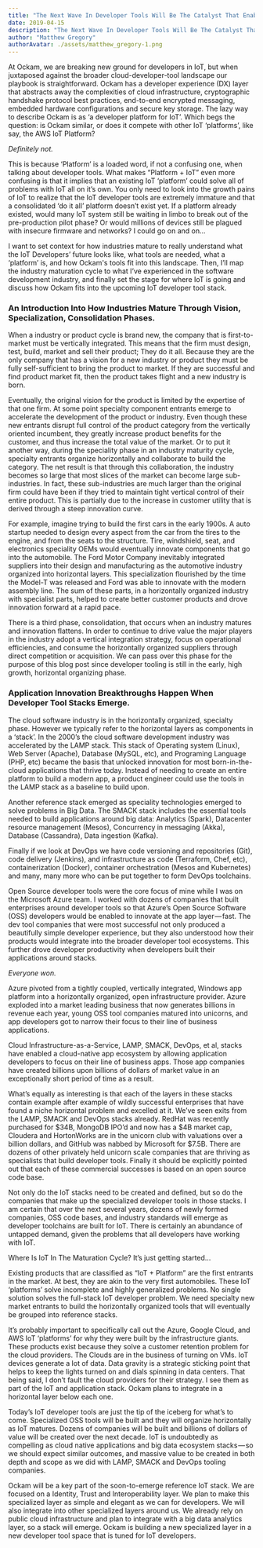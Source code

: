 ```yaml
---
title: "The Next Wave In Developer Tools Will Be The Catalyst That Enables The Internet Of Things."
date: 2019-04-15
description: "The Next Wave In Developer Tools Will Be The Catalyst That Enables The Internet Of Things."
author: "Matthew Gregory"
authorAvatar: ./assets/matthew_gregory-1.png
---
```

At Ockam, we are breaking new ground for developers in IoT, but when juxtaposed against the broader cloud-developer-tool landscape our playbook is straightforward. Ockam has a developer experience (DX) layer that abstracts away the complexities of cloud infrastructure, cryptographic handshake protocol best practices, end-to-end encrypted messaging, embedded hardware configurations and secure key storage. The lazy way to describe Ockam is as ‘a developer platform for IoT’. Which begs the question: is Ockam similar, or does it compete with other IoT ‘platforms’, like say, the AWS IoT Platform?

*Definitely not.*

This is because ‘Platform’ is a loaded word, if not a confusing one, when talking about developer tools. What makes “Platform + IoT” even more confusing is that it implies that an existing IoT ‘platform’ could solve all of problems with IoT all on it’s own. You only need to look into the growth pains of IoT to realize that the IoT developer tools are extremely immature and that a consolidated ‘do it all’ platform doesn’t exist yet. If a platform already existed, would many IoT system still be waiting in limbo to break out of the pre-production pilot phase? Or would millions of devices still be plagued with insecure firmware and networks? I could go on and on...

I want to set context for how industries mature to really understand what the IoT Developers’ future looks like, what tools are needed, what a ‘platform’ is, and how Ockam's tools fit into this landscape. Then, I’ll map the industry maturation cycle to what I’ve experienced in the software development industry, and finally set the stage for where IoT is going and discuss how Ockam fits into the upcoming IoT developer tool stack.

### An Introduction Into How Industries Mature Through Vision, Specialization, Consolidation Phases.

When a industry or product cycle is brand new, the company that is first-to-market must be vertically integrated. This means that the firm must design, test, build, market and sell their product; They do it all. Because they are the only company that has a vision for a new industry or product they must be fully self-sufficient to bring the product to market. If they are successful and find product market fit, then the product takes flight and a new industry is born.

Eventually, the original vision for the product is limited by the expertise of that one firm. At some point specialty component entrants emerge to accelerate the development of the product or industry. Even though these new entrants disrupt full control of the product category from the vertically oriented incumbent, they greatly increase product benefits for the customer, and thus increase the total value of the market. Or to put it another way, during the speciality phase in an industry maturity cycle, specialty entrants organize horizontally and collaborate to build the category. The net result is that through this collaboration, the industry becomes so large that most slices of the market can become large sub-industries. In fact, these sub-industries are much larger than the original firm could have been if they tried to maintain tight vertical control of their entire product. This is partially due to the increase in customer utility that is derived through a steep innovation curve.

For example, imagine trying to build the first cars in the early 1900s. A auto startup needed to design every aspect from the car from the tires to the engine, and from the seats to the structure. Tire, windshield, seat, and electronics speciality OEMs would eventually innovate components that go into the automobile. The Ford Motor Company inevitably integrated suppliers into their design and manufacturing as the automotive industry organized into horizontal layers. This specialization flourished by the time the Model-T was released and Ford was able to innovate with the modern assembly line. The sum of these parts, in a horizontally organized industry with specialist parts, helped to create better customer products and drove innovation forward at a rapid pace.

There is a third phase, consolidation, that occurs when an industry matures and innovation flattens. In order to continue to drive value the major players in the industry adopt a vertical integration strategy, focus on operational efficiencies, and consume the horizontally organized suppliers through direct competition or acquisition. We can pass over this phase for the purpose of this blog post since developer tooling is still in the early, high growth, horizontal organizing phase.

### Application Innovation Breakthroughs Happen When Developer Tool Stacks Emerge.

The cloud software industry is in the horizontally organized, specialty phase. However we typically refer to the horizontal layers as components in a ‘stack’. In the 2000’s the cloud software development industry was accelerated by the LAMP stack. This stack of Operating system (Linux), Web Server (Apache), Database (MySQL, etc), and Programing Language (PHP, etc) became the basis that unlocked innovation for most born-in-the-cloud applications that thrive today. Instead of needing to create an entire platform to build a modern app, a product engineer could use the tools in the LAMP stack as a baseline to build upon.

Another reference stack emerged as speciality technologies emerged to solve problems in Big Data. The SMACK stack includes the essential tools needed to build applications around big data: Analytics (Spark), Datacenter resource management (Mesos), Concurrency in messaging (Akka), Database (Cassandra), Data ingestion (Kafka).

Finally if we look at DevOps we have code versioning and repositories (Git), code delivery (Jenkins), and infrastructure as code (Terraform, Chef, etc), containerization (Docker), container orchestration (Mesos and Kubernetes) and many, many more who can be put together to form DevOps toolchains.

Open Source developer tools were the core focus of mine while I was on the Microsoft Azure team. I worked with dozens of companies that built enterprises around developer tools so that Azure’s Open Source Software (OSS) developers would be enabled to innovate at the app layer — fast. The dev tool companies that were most successful not only produced a beautifully simple developer experience, but they also understood how their products would integrate into the broader developer tool ecosystems. This further drove developer productivity when developers built their applications around stacks.

*Everyone won.*

Azure pivoted from a tightly coupled, vertically integrated, Windows app platform into a horizontally organized, open infrastructure provider. Azure exploded into a market leading business that now generates billions in revenue each year, young OSS tool companies matured into unicorns, and app developers got to narrow their focus to their line of business applications.

Cloud Infrastructure-as-a-Service, LAMP, SMACK, DevOps, et al, stacks have enabled a cloud-native app ecosystem by allowing application developers to focus on their line of business apps. Those app companies have created billions upon billions of dollars of market value in an exceptionally short period of time as a result.

What’s equally as interesting is that each of the layers in these stacks contain example after example of wildly successful enterprises that have found a niche horizontal problem and excelled at it. We’ve seen exits from the LAMP, SMACK and DevOps stacks already. RedHat was recently purchased for $34B, MongoDB IPO’d and now has a $4B market cap, Cloudera and HortonWorks are in the unicorn club with valuations over a billion dollars, and GitHub was nabbed by Microsoft for $7.5B. There are dozens of other privately held unicorn scale companies that are thriving as specialists that build developer tools. Finally it should be explicitly pointed out that each of these commercial successes is based on an open source code base.

Not only do the IoT stacks need to be created and defined, but so do the companies that make up the specialized developer tools in those stacks. I am certain that over the next several years, dozens of newly formed companies, OSS code bases, and industry standards will emerge as developer toolchains are built for IoT. There is certainly an abundance of untapped demand, given the problems that all developers have working with IoT.

Where Is IoT In The Maturation Cycle?
It’s just getting started…

Existing products that are classified as “IoT + Platform” are the first entrants in the market. At best, they are akin to the very first automobiles. These IoT ‘platforms’ solve incomplete and highly generalized problems. No single solution solves the full-stack IoT developer problem. We need specialty new market entrants to build the horizontally organized tools that will eventually be grouped into reference stacks.

It’s probably important to specifically call out the Azure, Google Cloud, and AWS IoT ‘platforms’ for why they were built by the infrastructure giants. These products exist because they solve a customer retention problem for the cloud providers. The Clouds are in the business of turning on VMs. IoT devices generate a lot of data. Data gravity is a strategic sticking point that helps to keep the lights turned on and dials spinning in data centers. That being said, I don’t fault the cloud providers for their strategy. I see them as part of the IoT and application stack. Ockam plans to integrate in a horizontal layer below each one.

Today’s IoT developer tools are just the tip of the iceberg for what’s to come. Specialized OSS tools will be built and they will organize horizontally as IoT matures. Dozens of companies will be built and billions of dollars of value will be created over the next decade. IoT is undoubtedly as compelling as cloud native applications and big data ecosystem stacks — so we should expect similar outcomes, and massive value to be created in both depth and scope as we did with LAMP, SMACK and DevOps tooling companies.

Ockam will be a key part of the soon-to-emerge reference IoT stack. We are focused on a Identity, Trust and Interoperability layer. We plan to make this specialized layer as simple and elegant as we can for developers. We will also integrate into other specialized layers around us. We already rely on public cloud infrastructure and plan to integrate with a big data analytics layer, so a stack will emerge. Ockam is building a new specialized layer in a new developer tool space that is tuned for IoT developers.
